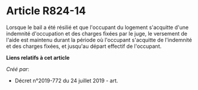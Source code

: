 # Article R824-14

Lorsque le bail a été résilié et que l'occupant du logement s'acquitte d'une indemnité d'occupation et des charges fixées par
le juge, le versement de l'aide est maintenu durant la période où l'occupant s'acquitte de l'indemnité et des charges fixées,
et jusqu'au départ effectif de l'occupant.

**Liens relatifs à cet article**

_Créé par_:

  - Décret n°2019-772 du 24 juillet 2019 - art.
